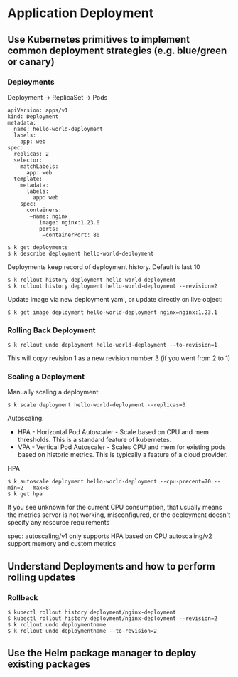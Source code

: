 # Application Deployment

## Use Kubernetes primitives to implement common deployment strategies (e.g. blue/green or canary)

### Deployments

Deployment -> ReplicaSet -> Pods

```
apiVersion: apps/v1
kind: Deployment
metadata:
  name: hello-world-deployment
  labels:
    app: web
spec:
  replicas: 2
  selector:
    matchLabels:
      app: web
  template:
    metadata:
      labels:
        app: web
    spec:
      containers:
       —name: nginx
          image: nginx:1.23.0
          ports:
           —containerPort: 80
```

```
$ k get deployments
$ k describe deployment hello-world-deployment
```

Deployments keep record of deployment history.  Default is last 10

```
$ k rollout history deployment hello-world-deployment
$ k rollout history deployment hello-world-deployment --revision=2
```

Update image via new deployment yaml, or update directly on live object:
```
$ k get image deployment hello-world-deployment nginx=nginx:1.23.1
```

### Rolling Back Deployment

```
$ k rollout undo deployment hello-world-deployment --to-revision=1
```

This will copy revision 1 as a new revision number 3 (if you went from 2 to 1)


### Scaling a Deployment

Manually scaling a deployment:
```
$ k scale deployment hello-world-deployment --replicas=3
```

Autoscaling:

- HPA - Horizontal Pod Autoscaler - Scale based on CPU and mem thresholds.  This is a standard feature of kubernetes.
- VPA - Vertical Pod Autoscaler - Scales CPU and mem for existing pods based on historic metrics.   This is typically a feature of a cloud provider.


HPA

```
$ k autoscale deployment hello-world-deployment --cpu-precent=70 --min=2 --max=8
$ k get hpa
```

If you see unknown for the current CPU consumption, that usually means the metrics server is not working, misconfigured, or the deployment doesn't specify any resource requirements

spec: autoscaling/v1 only supports HPA based on CPU
autoscaling/v2 support memory and custom metrics




## Understand Deployments and how to perform rolling updates




### Rollback

```
$ kubectl rollout history deployment/nginx-deployment
$ kubectl rollout history deployment/nginx-deployment --revision=2
$ k rollout undo deploymentname
$ k rollout undo deploymentname --to-revision=2
```




## Use the Helm package manager to deploy existing packages


